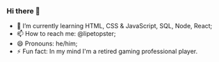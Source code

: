 ### Hi there 👋

- 🌱 I’m currently learning HTML, CSS & JavaScript, SQL, Node, React;
- 📫 How to reach me: @lipetopster;
- 😄 Pronouns: he/him;
- ⚡ Fun fact: In my mind I'm a retired gaming professional player.

